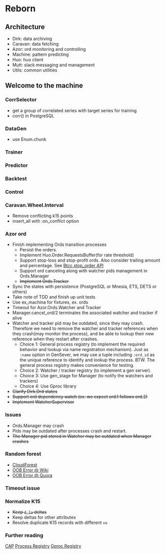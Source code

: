 # Reborn
## Architecture
* Dirk: data archiving
* Caravan: data fetching
* Azor: ord monitoring and controlling
* Machine: pattern predicting
* Huo: huo client
* Mutt: slack messaging and management
* Utils: common utilities

## Welcome to the machine
### CorrSelector
* get a group of correlated series with target series for training
* corr() in PostgreSQL
### DataGen
* use Enum.chunk
### Trainer
### Predictor
### Backtest
### Control

### Caravan.Wheel.Interval
* Remove conflicting k15 points
* insert_all with :on_conflict option

### Azor ord
* Finish implementing Ords transition processes
    - Persist the orders.
    - Implement Huo.Order.RequestsBuffer(for rate threshold)
    - Support stop-loss and stop-profit ords. Also consider trailing amount and percentage. See [Btcc stop_order API](https://www.btcc.com/apidocs/spot-exchange-trade-json-rpc-api#buystoporder)
    - Support ord canceling along with watcher pids management in Ords.Manager
    - ~~Implement Ords.Tracker~~
* Sync the states with persistence (PostgreSQL or Mnesia, ETS, DETS or others)
* Take note of TDD and finish up unit tests
* Use ex_machina for fixtures, ex. ords
* Timeout for Azor.Ords.Watcher and Tracker
* Manager.cancel_ord/2 terminates the associated watcher and tracker if alive
* Watcher and tracker pid may be outdated, since they may crash. Therefore we need to remove the watcher and tracker references when they crash(may monitor the process), and be able to lookup their new reference when they restart after crashes.
    - Choice 1: General process registry (to implement the required behavior and lookup via name registration mechanism). Just as `:name` option in GenSever, we may use a tuple including `:ord_id` as the unique reference to identify and lookup the process. BTW. The general process registry makes convenience for testing.
    - Choice 2: Watcher / tracker registry (to implement a gen server).
    - Choice 3: Use gen_stage for Manager (to notify the watchers and trackers)
    - Choice 4: Use Gproc library
* ~~Clarify Dirk.Ord states~~
* ~~Support ord dependency watch (ex. we expect ord.1 follows ord.2)~~
* ~~Implement WatcherSupervisor~~

### Issues
* Ords.Manager may crash
* Pids may be outdated after processes crash and restart.
* ~~The Manager pid stored in Watcher may be outdated when Manager crashes~~

### Random forest
* [CloudForest](https://github.com/ryanbressler/CloudForest)
* [OOB Error @ Wiki](https://en.wikipedia.org/wiki/Out-of-bag_error)
* [OOB Error @ Quora](https://www.quora.com/What-is-the-out-of-bag-error-in-Random-Forests)

### Timeout issue

### Normalize K15
* ~~Keep `d_la` deltas~~
* Keep deltas for other attributes
* Resolve duplicate K15 records with different `vo`

### Further reading
[CAP](https://codahale.com/you-cant-sacrifice-partition-tolerance/)
[Process Registry](https://m.alphasights.com/process-registry-in-elixir-a-practical-example-4500ee7c0dcc#.j2e19r1xm)
[Gproc Registry](https://github.com/uwiger/gproc)
